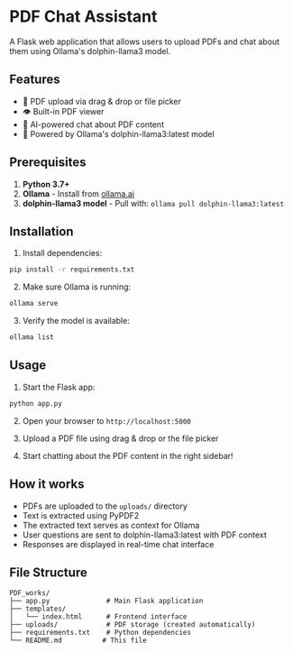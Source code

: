 # PDF Chat Assistant

A Flask web application that allows users to upload PDFs and chat about them using Ollama's dolphin-llama3 model.

## Features

- 📄 PDF upload via drag & drop or file picker
- 👁️ Built-in PDF viewer
- 💬 AI-powered chat about PDF content
- 🐬 Powered by Ollama's dolphin-llama3:latest model

## Prerequisites

1. **Python 3.7+**
2. **Ollama** - Install from [ollama.ai](https://ollama.ai)
3. **dolphin-llama3 model** - Pull with: `ollama pull dolphin-llama3:latest`

## Installation

1. Install dependencies:
```bash
pip install -r requirements.txt
```

2. Make sure Ollama is running:
```bash
ollama serve
```

3. Verify the model is available:
```bash
ollama list
```

## Usage

1. Start the Flask app:
```bash
python app.py
```

2. Open your browser to `http://localhost:5000`

3. Upload a PDF file using drag & drop or the file picker

4. Start chatting about the PDF content in the right sidebar!

## How it works

- PDFs are uploaded to the `uploads/` directory
- Text is extracted using PyPDF2
- The extracted text serves as context for Ollama
- User questions are sent to dolphin-llama3:latest with PDF context
- Responses are displayed in real-time chat interface

## File Structure

```
PDF_works/
├── app.py              # Main Flask application
├── templates/
│   └── index.html      # Frontend interface
├── uploads/            # PDF storage (created automatically)
├── requirements.txt    # Python dependencies
└── README.md          # This file
```